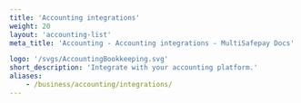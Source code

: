 ```yaml
---
title: 'Accounting integrations'
weight: 20
layout: 'accounting-list'
meta_title: 'Accounting - Accounting integrations - MultiSafepay Docs'

logo: '/svgs/AccountingBookkeeping.svg'
short_description: 'Integrate with your accounting platform.'
aliases:
    - /business/accounting/integrations/
---
```

